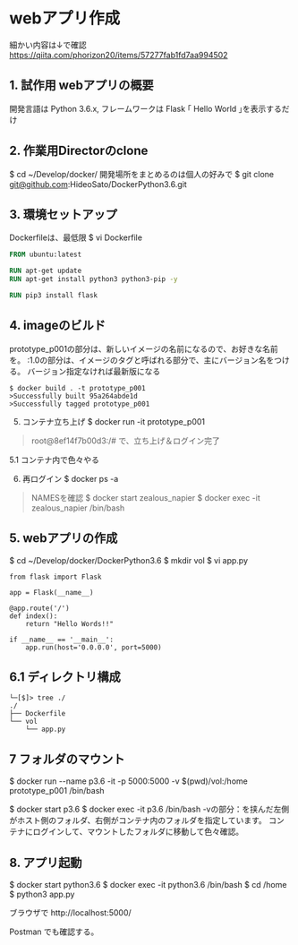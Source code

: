 # webアプリ作成
細かい内容は↓で確認
https://qiita.com/phorizon20/items/57277fab1fd7aa994502

## 1. 試作用 webアプリの概要
開発言語は Python 3.6.x, 
フレームワークは Flask 
｢ Hello World ｣を表示するだけ

## 2. 作業用Directorのclone
$ cd ~/Develop/docker/
開発場所をまとめるのは個人の好みで
$ git clone git@github.com:HideoSato/DockerPython3.6.git

## 3. 環境セットアップ
Dockerfileは、最低限
$ vi Dockerfile
``` Dockerfile
FROM ubuntu:latest

RUN apt-get update
RUN apt-get install python3 python3-pip -y

RUN pip3 install flask
```

## 4. imageのビルド
prototype_p001の部分は、新しいイメージの名前になるので、お好きな名前を。
:1.0の部分は、イメージのタグと呼ばれる部分で、主にバージョン名をつける。
バージョン指定なければ最新版になる
```
$ docker build . -t prototype_p001
>Successfully built 95a264abde1d
>Successfully tagged prototype_p001
```


5. コンテナ立ち上げ
$ docker run -it prototype_p001 
> root@8ef14f7b00d3:/#
で、立ち上げ＆ログイン完了

5.1 コンテナ内で色々やる

6. 再ログイン
$ docker ps -a
> NAMESを確認
$ docker start zealous_napier
$ docker exec -it zealous_napier /bin/bash

## 5. webアプリの作成
$ cd ~/Develop/docker/DockerPython3.6
$ mkdir vol
$ vi app.py
```
from flask import Flask

app = Flask(__name__)

@app.route('/')
def index():
    return "Hello Words!!"

if __name__ == '__main__':
    app.run(host='0.0.0.0', port=5000)
```

## 6.1 ディレクトリ構成
```
└─[$]> tree ./
./
├── Dockerfile
└── vol
    └── app.py
```

## 7 フォルダのマウント
$ docker run --name p3.6 -it -p 5000:5000 -v $(pwd)/vol:/home prototype_p001 /bin/bash

$ docker start p3.6
$ docker exec -it p3.6 /bin/bash
-vの部分：を挟んだ左側がホスト側のフォルダ、右側がコンテナ内のフォルダを指定しています。
コンテナにログインして、マウントしたフォルダに移動して色々確認。

## 8. アプリ起動
$ docker start python3.6
$ docker exec -it python3.6 /bin/bash
$ cd /home
$ python3 app.py

ブラウザで
http://localhost:5000/

Postman でも確認する。



